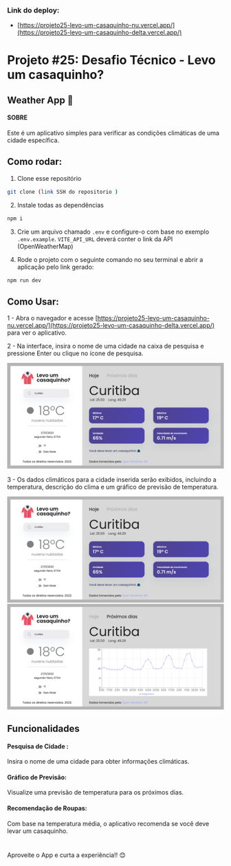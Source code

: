 ### Link do deploy: 
- [https://projeto25-levo-um-casaquinho-nu.vercel.app/](https://projeto25-levo-um-casaquinho-delta.vercel.app/)


#
# Projeto #25: Desafio Técnico - Levo um casaquinho? 

## Weather App 🧥 

#### SOBRE

Este é um aplicativo simples para verificar as condições climáticas de uma cidade específica.

## Como rodar: 


1. Clone esse repositório

```bash
git clone (link SSH do repositorio )
```

2. Instale todas as dependências

```bash
npm i
```

3. Crie um arquivo chamado `.env` e configure-o com base no exemplo `.env.example`. `VITE_API_URL` deverá conter o link da API (OpenWeatherMap)

4. Rode o projeto com o seguinte comando no seu terminal e abrir a aplicação pelo link gerado:

```bash
npm run dev
```


## Como Usar:

1 - Abra o navegador e acesse [https://projeto25-levo-um-casaquinho-nu.vercel.app/](https://projeto25-levo-um-casaquinho-delta.vercel.app/) para ver o aplicativo.

2 - Na interface, insira o nome de uma cidade na caixa de pesquisa e pressione Enter ou clique no ícone de pesquisa.

![Alt text](image.png)

3 - Os dados climáticos para a cidade inserida serão exibidos, incluindo a temperatura, descrição do clima e um gráfico de previsão de temperatura.

![Alt text](image-2.png)
![Alt text](image-1.png)

## Funcionalidades

#### Pesquisa de Cidade : 
Insira o nome de uma cidade para obter informações climáticas.

#### Gráfico de Previsão: 
Visualize uma previsão de temperatura para os próximos dias.

#### Recomendação de Roupas: 
Com base na temperatura média, o aplicativo recomenda se você deve levar um casaquinho.


#
#

Aproveite o App e curta a experiência!!  😊
